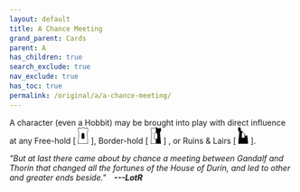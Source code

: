 ```yaml
---
layout: default
title: A Chance Meeting
grand_parent: Cards
parent: A
has_children: true
search_exclude: true
nav_exclude: true
has_toc: true
permalink: /original/a/a-chance-meeting/
---
```


A character (even a Hobbit) may be brought into play with direct influence at any Free-hold \[ ![](/assets/images/free-hold.svg) ], Border-hold \[ ![](/assets/images/border-hold.svg) ] , or Ruins & Lairs \[ ![](/assets/images/ruinlair.svg) ].

_"But at last there came about by chance a meeting between Gandalf and Thorin that changed all the fortunes of the House of Durin, and led to other and greater ends beside."&emsp;**---LotR**_ 
